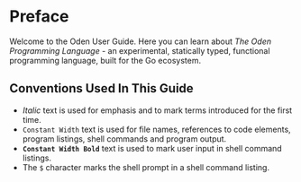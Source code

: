 # Preface

Welcome to the Oden User Guide. Here you can learn about *The Oden
Programming Language* - an experimental, statically typed, functional
programming language, built for the Go ecosystem.

## Conventions Used In This Guide

* _Italic_ text is used for emphasis and to mark terms introduced for the
  first time.
* `Constant Width` text is used for file names, references to code
  elements, program listings, shell commands and program output.
* **`Constant Width Bold`** text is used to mark user input
  in shell command listings.
* The `$` character marks the shell prompt in a shell command listing.
